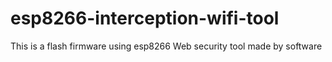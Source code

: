 # esp8266-interception-wifi-tool
This is a flash firmware using esp8266 Web security tool made by software
